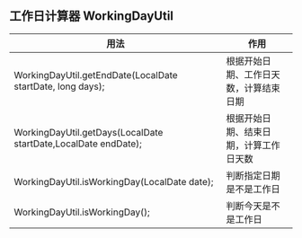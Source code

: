 ## 工作日计算器 WorkingDayUtil

| 用法                                                            | 作用                      |
|---------------------------------------------------------------|-------------------------|
| WorkingDayUtil.getEndDate(LocalDate startDate, long days);    | 根据开始日期、工作日天数，计算结束日期  |
| WorkingDayUtil.getDays(LocalDate startDate,LocalDate endDate); | 根据开始日期、结束日期，计算工作日天数     |
| WorkingDayUtil.isWorkingDay(LocalDate date);                  | 判断指定日期是不是工作日            |
| WorkingDayUtil.isWorkingDay();                         | 判断今天是不是工作日              |
